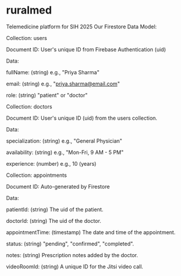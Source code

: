 # ruralmed
Telemedicine platform for SIH 2025
Our Firestore Data Model:

Collection: users

Document ID: User's unique ID from Firebase Authentication (uid)

Data:

fullName: (string) e.g., "Priya Sharma"

email: (string) e.g., "priya.sharma@email.com"

role: (string) "patient" or "doctor"

Collection: doctors

Document ID: User's unique ID (uid) from the users collection.

Data:

specialization: (string) e.g., "General Physician"

availability: (string) e.g., "Mon-Fri, 9 AM - 5 PM"

experience: (number) e.g., 10 (years)

Collection: appointments

Document ID: Auto-generated by Firestore

Data:

patientId: (string) The uid of the patient.

doctorId: (string) The uid of the doctor.

appointmentTime: (timestamp) The date and time of the appointment.

status: (string) "pending", "confirmed", "completed".

notes: (string) Prescription notes added by the doctor.

videoRoomId: (string) A unique ID for the Jitsi video call.
